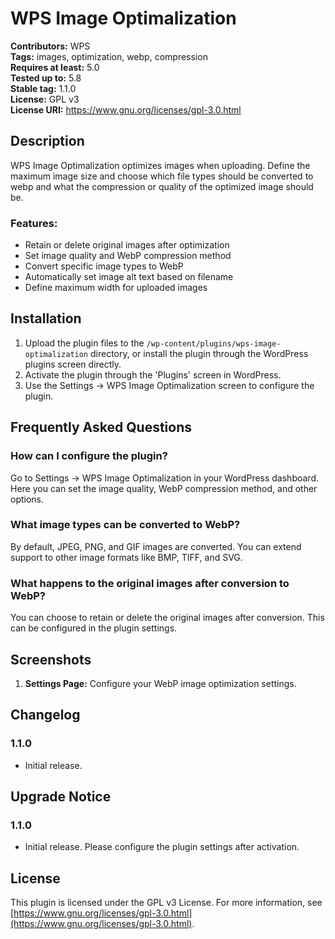 # WPS Image Optimalization

**Contributors:** WPS  
**Tags:** images, optimization, webp, compression  
**Requires at least:** 5.0  
**Tested up to:** 5.8  
**Stable tag:** 1.1.0  
**License:** GPL v3  
**License URI:** https://www.gnu.org/licenses/gpl-3.0.html  

## Description

WPS Image Optimalization optimizes images when uploading. Define the maximum image size and choose which file types should be converted to webp and what the compression or quality of the optimized image should be.

### Features:
- Retain or delete original images after optimization
- Set image quality and WebP compression method
- Convert specific image types to WebP
- Automatically set image alt text based on filename
- Define maximum width for uploaded images

## Installation

1. Upload the plugin files to the `/wp-content/plugins/wps-image-optimalization` directory, or install the plugin through the WordPress plugins screen directly.
2. Activate the plugin through the 'Plugins' screen in WordPress.
3. Use the Settings -> WPS Image Optimalization screen to configure the plugin.

## Frequently Asked Questions

### How can I configure the plugin?

Go to Settings -> WPS Image Optimalization in your WordPress dashboard. Here you can set the image quality, WebP compression method, and other options.

### What image types can be converted to WebP?

By default, JPEG, PNG, and GIF images are converted. You can extend support to other image formats like BMP, TIFF, and SVG.

### What happens to the original images after conversion to WebP?

You can choose to retain or delete the original images after conversion. This can be configured in the plugin settings.

## Screenshots

1. **Settings Page:** Configure your WebP image optimization settings.

## Changelog

### 1.1.0
* Initial release.

## Upgrade Notice

### 1.1.0
* Initial release. Please configure the plugin settings after activation.

## License

This plugin is licensed under the GPL v3 License. For more information, see [https://www.gnu.org/licenses/gpl-3.0.html](https://www.gnu.org/licenses/gpl-3.0.html).
